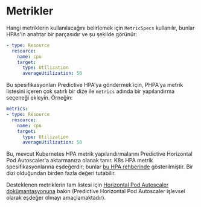 # Metrikler

Hangi metriklerin kullanılacağını belirlemek için `MetricSpecs` kullanılır, bunlar HPAs'in anahtar bir parçasıdır ve şu şekilde görünür:

```yaml
- type: Resource
  resource:
    name: cpu
    target:
      type: Utilization
      averageUtilization: 50
```

Bu spesifikasyonları Predictive HPA'ya göndermek için, PHPA'ya metrik listesini içeren çok satırlı bir dize ile `metrics` adında bir yapılandırma seçeneği ekleyin. Örneğin:

```yaml
metrics:
- type: Resource
  resource:
    name: cpu
    target:
      type: Utilization
      averageUtilization: 50
```

Bu, mevcut Kubernetes HPA metrik yapılandırmalarını Predictive Horizontal Pod Autoscaler'a aktarmanıza olanak tanır. K8s HPA metrik spesifikasyonlarına eşdeğerdir; bunlar [bu HPA
rehberinde](https://kubernetes.io/docs/tasks/run-application/horizontal-pod-autoscale-walkthrough/#autoscaling-on-multiple-metrics-and-custom-metrics) gösterilmiştir.
Bir dizi olduğundan birden fazla değeri tutabilir.

Desteklenen metriklerin tam listesi için [Horizontal Pod Autoscaler dokümantasyonuna](https://kubernetes.io/docs/tasks/run-application/horizontal-pod-autoscale/) bakın (Predictive Horizontal Pod Autoscaler işlevsel olarak eşdeğer olmayı amaçlamaktadır).